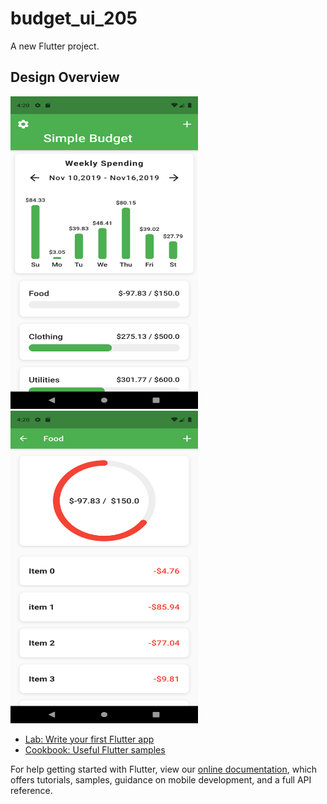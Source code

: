 # budget_ui_205

A new Flutter project.

## Design Overview
 <img src="https://raw.githubusercontent.com/Sifuln/Budget_expense_205/main/home_expense.png" alt="Design 1" style="max-width: 100%;" width="300px" height="500px"> <img src="https://raw.githubusercontent.com/Sifuln/Budget_expense_205/main/second_screen.png" alt="Design 1" style="max-width: 100%;" width="300px" height="500px">

- [Lab: Write your first Flutter app](https://flutter.dev/docs/get-started/codelab)
- [Cookbook: Useful Flutter samples](https://flutter.dev/docs/cookbook)

For help getting started with Flutter, view our
[online documentation](https://flutter.dev/docs), which offers tutorials,
samples, guidance on mobile development, and a full API reference.
